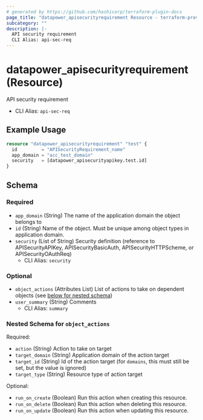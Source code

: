 ```yaml
---
# generated by https://github.com/hashicorp/terraform-plugin-docs
page_title: "datapower_apisecurityrequirement Resource - terraform-provider-datapower"
subcategory: ""
description: |-
  API security requirement
  CLI Alias: api-sec-req
---
```


# datapower_apisecurityrequirement (Resource)

API security requirement
  - CLI Alias: `api-sec-req`

## Example Usage

```terraform
resource "datapower_apisecurityrequirement" "test" {
  id         = "APISecurityRequirement_name"
  app_domain = "acc_test_domain"
  security   = [datapower_apisecurityapikey.test.id]
}
```

<!-- schema generated by tfplugindocs -->
## Schema

### Required

- `app_domain` (String) The name of the application domain the object belongs to
- `id` (String) Name of the object. Must be unique among object types in application domain.
- `security` (List of String) Security definition (reference to APISecurityAPIKey, APISecurityBasicAuth, APISecurityHTTPScheme, or APISecurityOAuthReq)
  - CLI Alias: `security`

### Optional

- `object_actions` (Attributes List) List of actions to take on dependent objects (see [below for nested schema](#nestedatt--object_actions))
- `user_summary` (String) Comments
  - CLI Alias: `summary`

<a id="nestedatt--object_actions"></a>
### Nested Schema for `object_actions`

Required:

- `action` (String) Action to take on target
- `target_domain` (String) Application domain of the action target
- `target_id` (String) Id of the action target (for `domains`, this must still be set, but the value is ignored)
- `target_type` (String) Resource type of action target

Optional:

- `run_on_create` (Boolean) Run this action when creating this resource.
- `run_on_delete` (Boolean) Run this action when deleting this resource.
- `run_on_update` (Boolean) Run this action when updating this resource.
